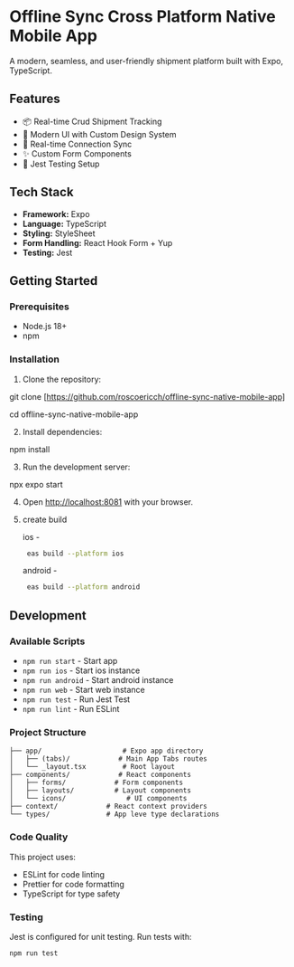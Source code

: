 # Offline Sync Cross Platform Native Mobile App

A modern, seamless, and user-friendly shipment platform built with Expo, TypeScript.

## Features

- 📦 Real-time Crud Shipment Tracking
- 🎨 Modern UI with Custom Design System
- 🔄 Real-time Connection Sync
- ✨ Custom Form Components
- 🧪 Jest Testing Setup

## Tech Stack

- **Framework:** Expo
- **Language:** TypeScript
- **Styling:** StyleSheet
- **Form Handling:** React Hook Form + Yup
- **Testing:** Jest

## Getting Started

### Prerequisites

- Node.js 18+
- npm

### Installation

1. Clone the repository:

git clone [https://github.com/roscoericch/offline-sync-native-mobile-app]

cd offline-sync-native-mobile-app

2. Install dependencies:

npm install

3. Run the development server:

npx expo start

4. Open [http://localhost:8081](http://localhost:8081) with your browser.

5. create build

   ios -

   ```bash
    eas build --platform ios
   ```

   android -

   ```bash
    eas build --platform android
   ```

## Development

### Available Scripts

- `npm run start` - Start app
- `npm run ios` - Start ios instance
- `npm run android` - Start android instance
- `npm run web` - Start web instance
- `npm run test` - Run Jest Test
- `npm run lint` - Run ESLint

### Project Structure

```
├── app/                    # Expo app directory
│   ├── (tabs)/            # Main App Tabs routes
│   └── _layout.tsx         # Root layout
├── components/            # React components
│   ├── forms/            # Form components
│   ├── layouts/          # Layout components
│   └── icons/               # UI components
├── context/            # React context providers
└── types/              # App leve type declarations
```

### Code Quality

This project uses:

- ESLint for code linting
- Prettier for code formatting
- TypeScript for type safety

### Testing

Jest is configured for unit testing. Run tests with:

```bash
npm run test
```
